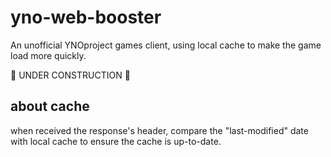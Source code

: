 # yno-web-booster

An unofficial YNOproject games client, using local cache to make the game load more quickly.

🚧 UNDER CONSTRUCTION 🚧

## about cache

when received the response's header, compare the "last-modified" date with local cache to ensure the cache is up-to-date.
